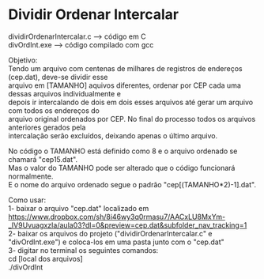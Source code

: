 # Dividir Ordenar Intercalar

dividirOrdenarIntercalar.c --> código em C  
divOrdInt.exe --> código compilado com gcc

Objetivo:  
Tendo um arquivo com centenas de milhares de registros de endereços (cep.dat), deve-se dividir esse <br/>
arquivo em [TAMANHO] aquivos diferentes, ordenar por CEP cada uma dessas arquivos individualmente e <br/>
depois ir intercalando de dois em dois esses arquivos até gerar um arquivo com todos os endereços do <br/>
arquivo original ordenados por CEP. No final do processo todos os arquivos anteriores gerados pela <br/>
intercalação serão excluídos, deixando apenas o último arquivo.

No código o TAMANHO está definido como 8 e o arquivo ordenado se chamará "cep15.dat". <br/>
Mas o valor do TAMANHO pode ser alterado que o código funcionará normalmente. <br/>
E o nome do arquivo ordenado segue o padrão "cep[(TAMANHO*2)-1].dat".


Como usar:  
1- baixar o arquivo "cep.dat" localizado em https://www.dropbox.com/sh/8i46wy3q0rmasu7/AACxLU8MxYm-_IV9UvuagxzIa/aula03?dl=0&preview=cep.dat&subfolder_nav_tracking=1  
2- baixar os arquivos do projeto ("dividirOrdenarIntercalar.c" e "divOrdInt.exe") e coloca-los em uma pasta junto com o "cep.dat"  
3- digitar no terminal os seguintes comandos:  
cd [local dos arquivos]  
./divOrdInt 
